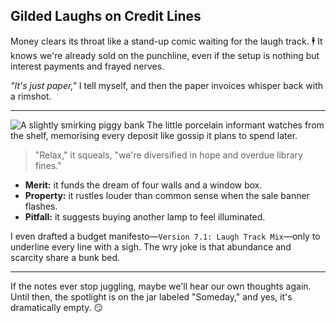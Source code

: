 ## Gilded Laughs on Credit Lines
Money clears its throat like a stand-up comic waiting for the laugh track. 🕴️ It knows we're already sold on the punchline, even if the setup is nothing but interest payments and frayed nerves.

*"It's just paper,"* I tell myself, and then the paper invoices whisper back with a rimshot.

---

![A slightly smirking piggy bank](https://example.com/sly-piggy-bank.jpg)
The little porcelain informant watches from the shelf, memorising every deposit like gossip it plans to spend later.

> "Relax," it squeals, "we're diversified in hope and overdue library fines."

- **Merit:** it funds the dream of four walls and a window box.
- **Property:** it rustles louder than common sense when the sale banner flashes.
- **Pitfall:** it suggests buying another lamp to feel illuminated.

I even drafted a budget manifesto—`Version 7.1: Laugh Track Mix`—only to underline every line with a sigh. The wry joke is that abundance and scarcity share a bunk bed.

---

If the notes ever stop juggling, maybe we'll hear our own thoughts again. Until then, the spotlight is on the jar labeled "Someday," and yes, it's dramatically empty. 😏
